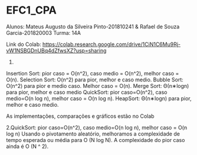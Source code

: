 # EFC1_CPA
Alunos: Mateus Augusto da Silveira Pinto-201810241 & Rafael de Souza Garcia-201820003
Turma: 14A

Link do Colab: https://colab.research.google.com/drive/1CiN1C6Mu9Rj-vW1NSBGDnUBq4dZfwsXZ?usp=sharing

1.
Insertion Sort: pior caso = O(n^2), caso medio = O(n^2), melhor caso = O(n).
Selection Sort: O(n^2) para pior, melhor e caso medio.
Bubble Sort: O(n^2) para pior e medio caso. Melhor caso = O(n).
Merge Sort: Θ(n∗logn) para pior, melhor e caso medio
QuickSort: pior caso=O(n^2), caso medio=O(n log n), melhor caso = O(n log n).
HeapSort: Θ(n∗logn) para pior, melhor e caso medio.

As implementações, comparações e gráficos estão no Colab

2.QuickSort: pior caso=O(n^2), caso medio=O(n log n), melhor caso = O(n log n)
Usando o pivotamento aleatório, melhoramos a complexidade de tempo esperada ou média para O (N log N). A complexidade do pior caso ainda é O (N ^ 2).
